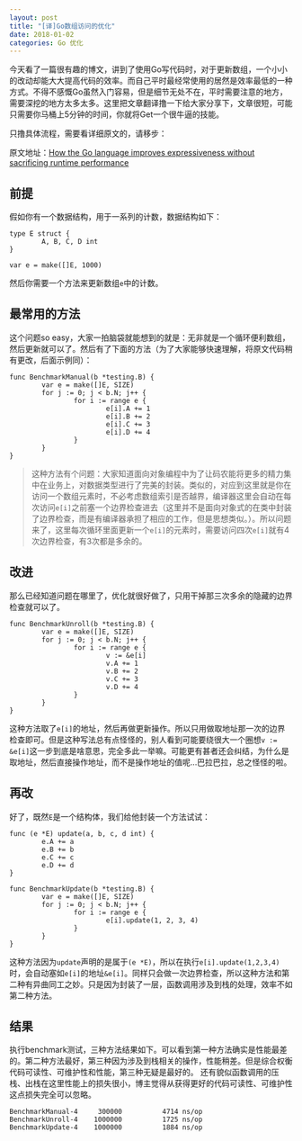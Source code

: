 ```yaml
---
layout: post
title: "[译]Go数组访问的优化"
date: 2018-01-02
categories: Go 优化
---
```


今天看了一篇很有趣的博文，讲到了使用Go写代码时，对于更新数组，一个小小的改动却能大大提高代码的效率。而自己平时最经常使用的居然是效率最低的一种方式。不得不感慨Go虽然入门容易，但是细节无处不在，平时需要注意的地方，需要深挖的地方太多太多。这里把文章翻译撸一下给大家分享下，文章很短，可能只需要你马桶上5分钟的时间，你就将Get一个很牛逼的技能。

只撸具体流程，需要看详细原文的，请移步：

原文地址：[How the Go language improves expressiveness without sacrificing runtime performance](https://dave.cheney.net/2012/02/11/how-the-go-language-improves-expressiveness-without-sacrificing-runtime-performance)

## 前提

假如你有一个数据结构，用于一系列的计数，数据结构如下：

```
type E struct {
        A, B, C, D int
}

var e = make([]E, 1000)
```

然后你需要一个方法来更新数组`e`中的计数。

## 最常用的方法

这个问题so easy，大家一拍脑袋就能想到的就是：无非就是一个循环便利数组，然后更新就可以了。然后有了下面的方法（为了大家能够快速理解，将原文代码稍有更改，后面示例同）：

```
func BenchmarkManual(b *testing.B) {
        var e = make([]E, SIZE)
        for j := 0; j < b.N; j++ {
                for i := range e {
                        e[i].A += 1
                        e[i].B += 2
                        e[i].C += 3
                        e[i].D += 4
                }
        }
}
```

> 这种方法有个问题：大家知道面向对象编程中为了让码农能将更多的精力集中在业务上，对数据类型进行了完美的封装。类似的，对应到这里就是你在访问一个数组元素时，不必考虑数组索引是否越界，编译器这里会自动在每次访问`e[i]`之前塞一个边界检查进去（这里并不是面向对象式的在类中封装了边界检查，而是有编译器承担了相应的工作，但是思想类似。）。所以问题来了，这里每次循环里面更新一个`e[i]`的元素时，需要访问四次`e[i]`就有4次边界检查，有3次都是多余的。

## 改进

那么已经知道问题在哪里了，优化就很好做了，只用干掉那三次多余的隐藏的边界检查就可以了。

```
func BenchmarkUnroll(b *testing.B) {
        var e = make([]E, SIZE)
        for j := 0; j < b.N; j++ {
                for i := range e {
                        v := &e[i]
                        v.A += 1
                        v.B += 2
                        v.C += 3
                        v.D += 4
                }
        }
}
```

这种方法取了`e[i]`的地址，然后再做更新操作。所以只用做取地址那一次的边界检查即可。但是这种写法总有点怪怪的，别人看到可能要绕很大一个圈想`v := &e[i]`这一步到底是啥意思，完全多此一举嘛。可能更有甚者还会纠结，为什么是取地址，然后直接操作地址，而不是操作地址的值呢...巴拉巴拉，总之怪怪的啦。

## 再改

好了，既然`E`是一个结构体，我们给他封装一个方法试试：

```
func (e *E) update(a, b, c, d int) {
        e.A += a
        e.B += b
        e.C += c
        e.D += d
}

func BenchmarkUpdate(b *testing.B) {
        var e = make([]E, SIZE)
        for j := 0; j < b.N; j++ {
                for i := range e {
                        e[i].update(1, 2, 3, 4)
                }
        }
}
```

这种方法因为`update`声明的是属于`(e *E)`，所以在执行`e[i].update(1,2,3,4)`时，会自动塞如`e[i]`的地址`&e[i]`。同样只会做一次边界检查，所以这种方法和第二种有异曲同工之妙。只是因为封装了一层，函数调用涉及到栈的处理，效率不如第二种方法。

## 结果

执行benchmark测试，三种方法结果如下。可以看到第一种方法确实是性能最差的。第二种方法最好，第三种因为涉及到栈相关的操作，性能稍差。但是综合权衡代码可读性、可维护性和性能，第三种无疑是最好的。
还有貌似函数调用的压栈、出栈在这里性能上的损失很小，博主觉得从获得更好的代码可读性、可维护性这点损失完全可以忽略。

```
BenchmarkManual-4	  300000	      4714 ns/op
BenchmarkUnroll-4	 1000000	      1725 ns/op
BenchmarkUpdate-4	 1000000	      1884 ns/op
```
